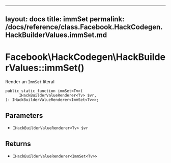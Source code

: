 
***

layout: docs
title: immSet
permalink: /docs/reference/class.Facebook.HackCodegen.HackBuilderValues.immSet.md
---







# Facebook\\HackCodegen\\HackBuilderValues::immSet()




Render an ` ImmSet ` literal




``` Hack
public static function immSet<Tv>(
      IHackBuilderValueRenderer<Tv> $vr,
): IHackBuilderValueRenderer<ImmSet<Tv>>;
```




## Parameters




+ ` IHackBuilderValueRenderer<Tv> $vr `




## Returns




* ` IHackBuilderValueRenderer<ImmSet<Tv>> `